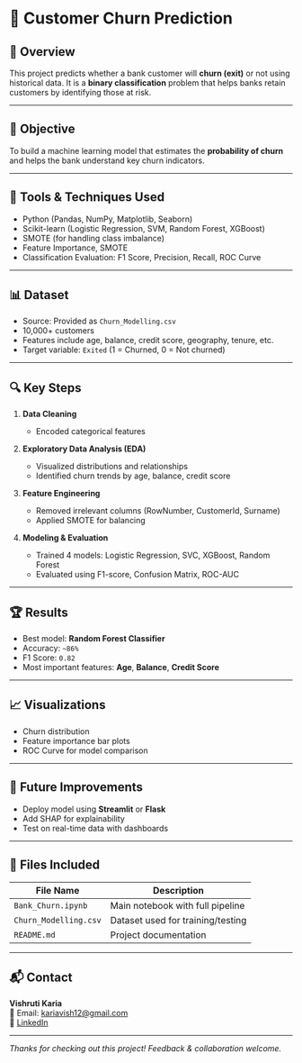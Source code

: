 # 🔄 Customer Churn Prediction

## 📌 Overview

This project predicts whether a bank customer will **churn (exit)** or not using historical data. It is a **binary classification** problem that helps banks retain customers by identifying those at risk.

---


## 🧠 Objective

To build a machine learning model that estimates the **probability of churn** and helps the bank understand key churn indicators.

---

## 🧰 Tools & Techniques Used

- Python (Pandas, NumPy, Matplotlib, Seaborn)
- Scikit-learn (Logistic Regression, SVM, Random Forest, XGBoost)
- SMOTE (for handling class imbalance)
- Feature Importance, SMOTE
- Classification Evaluation: F1 Score, Precision, Recall, ROC Curve

---

## 📊 Dataset

- Source: Provided as `Churn_Modelling.csv`
- 10,000+ customers
- Features include age, balance, credit score, geography, tenure, etc.
- Target variable: `Exited` (1 = Churned, 0 = Not churned)

---

## 🔍 Key Steps

1. **Data Cleaning**  
   - Encoded categorical features

2. **Exploratory Data Analysis (EDA)**  
   - Visualized distributions and relationships
   - Identified churn trends by age, balance, credit score

3. **Feature Engineering**  
   - Removed irrelevant columns (RowNumber, CustomerId, Surname)
   - Applied SMOTE for balancing

4. **Modeling & Evaluation**  
   - Trained 4 models: Logistic Regression, SVC, XGBoost, Random Forest
   - Evaluated using F1-score, Confusion Matrix, ROC-AUC

---

## 🏆 Results

- Best model: **Random Forest Classifier**
- Accuracy: `~86%`
- F1 Score: `0.82`
- Most important features: **Age**, **Balance**, **Credit Score**

---

## 📈 Visualizations

- Churn distribution
- Feature importance bar plots
- ROC Curve for model comparison

---

## 🚀 Future Improvements

- Deploy model using **Streamlit** or **Flask**
- Add SHAP for explainability
- Test on real-time data with dashboards

---

## 📁 Files Included

| File Name             | Description                        |
|----------------------|------------------------------------|
| `Bank_Churn.ipynb`   | Main notebook with full pipeline   |
| `Churn_Modelling.csv`| Dataset used for training/testing  |
| `README.md`           | Project documentation              |

---

## 📬 Contact

**Vishruti Karia**  
📧 Email: kariavish12@gmail.com  
🔗 [LinkedIn](https://www.linkedin.com/in/vishruti-karia-4839641a1)

---

*Thanks for checking out this project! Feedback & collaboration welcome.*

